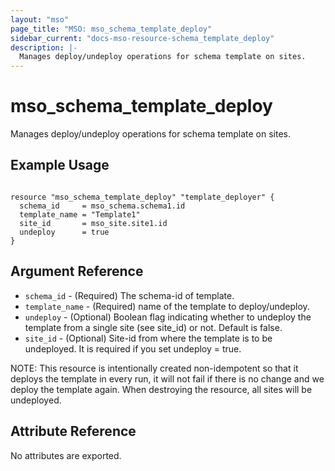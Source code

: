 ```yaml
---
layout: "mso"
page_title: "MSO: mso_schema_template_deploy"
sidebar_current: "docs-mso-resource-schema_template_deploy"
description: |-
  Manages deploy/undeploy operations for schema template on sites.
---
```


# mso_schema_template_deploy #

Manages deploy/undeploy operations for schema template on sites.

## Example Usage ##

```hcl

resource "mso_schema_template_deploy" "template_deployer" {
  schema_id     = mso_schema.schema1.id
  template_name = "Template1"
  site_id       = mso_site.site1.id
  undeploy      = true
}

```

## Argument Reference ##


* `schema_id` - (Required) The schema-id of template.
* `template_name` - (Required) name of the template to deploy/undeploy.
* `undeploy` - (Optional) Boolean flag indicating whether to undeploy the template from a single site (see site_id) or not. Default is false.
* `site_id` - (Optional) Site-id from where the template is to be undeployed. It is required if you set undeploy = true.

NOTE: This resource is intentionally created non-idempotent so that it deploys the template in every run, it will not fail if there is no change and we deploy the template again. When destroying the resource, all sites will be undeployed.


## Attribute Reference ##

No attributes are exported.



